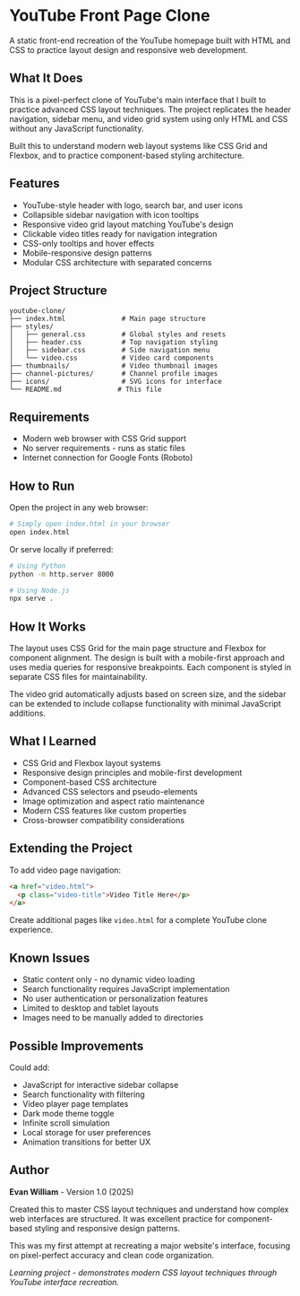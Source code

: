 # YouTube Front Page Clone

A static front-end recreation of the YouTube homepage built with HTML and CSS to practice layout design and responsive web development.

## What It Does

This is a pixel-perfect clone of YouTube's main interface that I built to practice advanced CSS layout techniques. The project replicates the header navigation, sidebar menu, and video grid system using only HTML and CSS without any JavaScript functionality.

Built this to understand modern web layout systems like CSS Grid and Flexbox, and to practice component-based styling architecture.

## Features

* YouTube-style header with logo, search bar, and user icons
* Collapsible sidebar navigation with icon tooltips
* Responsive video grid layout matching YouTube's design
* Clickable video titles ready for navigation integration
* CSS-only tooltips and hover effects
* Mobile-responsive design patterns
* Modular CSS architecture with separated concerns

## Project Structure

```
youtube-clone/
├── index.html              # Main page structure
├── styles/
│   ├── general.css         # Global styles and resets
│   ├── header.css          # Top navigation styling
│   ├── sidebar.css         # Side navigation menu
│   └── video.css           # Video card components
├── thumbnails/             # Video thumbnail images
├── channel-pictures/       # Channel profile images
├── icons/                  # SVG icons for interface
└── README.md              # This file
```

## Requirements

* Modern web browser with CSS Grid support
* No server requirements - runs as static files
* Internet connection for Google Fonts (Roboto)

## How to Run

Open the project in any web browser:

```bash
# Simply open index.html in your browser
open index.html
```

Or serve locally if preferred:

```bash
# Using Python
python -m http.server 8000

# Using Node.js
npx serve .
```

## How It Works

The layout uses CSS Grid for the main page structure and Flexbox for component alignment. The design is built with a mobile-first approach and uses media queries for responsive breakpoints. Each component is styled in separate CSS files for maintainability.

The video grid automatically adjusts based on screen size, and the sidebar can be extended to include collapse functionality with minimal JavaScript additions.

## What I Learned

* CSS Grid and Flexbox layout systems
* Responsive design principles and mobile-first development
* Component-based CSS architecture
* Advanced CSS selectors and pseudo-elements
* Image optimization and aspect ratio maintenance
* Modern CSS features like custom properties
* Cross-browser compatibility considerations

## Extending the Project

To add video page navigation:

```html
<a href="video.html">
  <p class="video-title">Video Title Here</p>
</a>
```

Create additional pages like `video.html` for a complete YouTube clone experience.

## Known Issues

* Static content only - no dynamic video loading
* Search functionality requires JavaScript implementation
* No user authentication or personalization features
* Limited to desktop and tablet layouts
* Images need to be manually added to directories

## Possible Improvements

Could add:
* JavaScript for interactive sidebar collapse
* Search functionality with filtering
* Video player page templates
* Dark mode theme toggle
* Infinite scroll simulation
* Local storage for user preferences
* Animation transitions for better UX

## Author

**Evan William** - Version 1.0 (2025)

Created this to master CSS layout techniques and understand how complex web interfaces are structured. It was excellent practice for component-based styling and responsive design patterns.

This was my first attempt at recreating a major website's interface, focusing on pixel-perfect accuracy and clean code organization.

*Learning project - demonstrates modern CSS layout techniques through YouTube interface recreation.*

